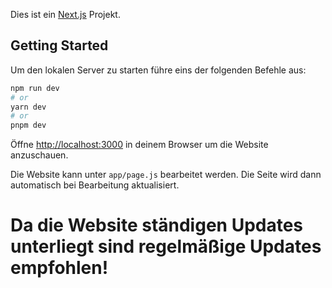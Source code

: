 Dies ist ein [Next.js](https://nextjs.org) Projekt.

## Getting Started

Um den lokalen Server zu starten führe eins der folgenden Befehle aus:

```bash
npm run dev
# or
yarn dev
# or
pnpm dev
```

Öffne [http://localhost:3000](http://localhost:3000) in deinem Browser um die Website anzuschauen.

Die Website kann unter `app/page.js` bearbeitet werden. Die Seite wird dann automatisch bei Bearbeitung aktualisiert.

# Da die Website ständigen Updates unterliegt sind regelmäßige Updates empfohlen!
